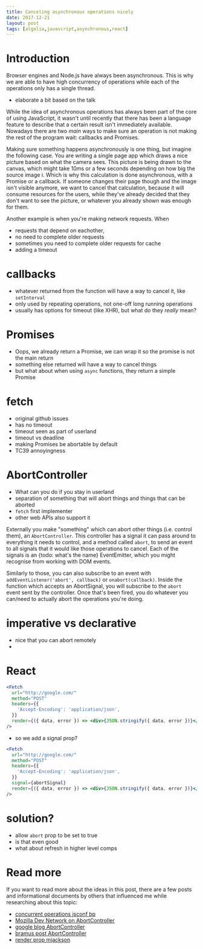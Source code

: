 ```yaml
---
title: Canceling asynchronous operations nicely
date: 2017-12-21
layout: post
tags: [algolia,javascript,asynchronous,react]
---
```


# Introduction

Browser engines and Node.js have always been asynchronous. This is why we are able to have high concurrency of operations while each of the operations only has a single thread.

* elaborate a bit based on the talk

While the idea of asynchronous operations has always been part of the core of using JavaScript, it wasn't until recently that there has been a language feature to describe that a certain result isn't immediately available. Nowadays there are two _main_ ways to make sure an operation is not making the rest of the program wait: callbacks and Promises.

Making sure something happens asynchronously is one thing, but imagine the following case. You are writing a single page app which draws a nice picture based on what the camera sees. This picture is being drawn to the canvas, which might take 10ms or a few seconds depending on how big the source image i. Which is why this calculation is done asynchronous, with a Promise or a callback. If someone changes their page though and the image isn't visible anymore, we want to cancel that calculation, because it will consume resources for the users, while they've already decided that they don't want to see the picture, or whatever you already shown was enough for them.

Another example is when you're making network requests. When

* requests that depend on eachother,
* no need to complete older requests
* sometimes you need to complete older requests for cache
* adding a timeout

# callbacks

* whatever returned from the function will have a way to cancel it, like `setInterval`
* only used by repeating operations, not one-off long running operations
* usually has options for timeout (like XHR), but what do they _really_ mean?

# Promises

* Oops, we already return a Promise, we can wrap it so the promise is not the main return
* something else returned will have a way to cancel things
* but what about when using `async` functions, they return a simple Promise

# fetch

* original github issues
* has no timeout
* timeout seen as part of userland
* timeout vs deadline
* making Promises be abortable by default
* TC39 annoyingness

# AbortController

* What can you do if you stay in userland
* separation of something that will abort things and things that can be aborted
* `fetch` first implementer
* other web APIs also support it

Externally you make "something" which can abort other things (i.e. control them), an `AbortController`. This controller has a signal it can pass around to everything it needs to control, and a method called `abort`, to send an event to all signals that it would like those operations to cancel. Each of the signals is an {todo: what's the name} EventEmitter, which you might recognise from working with DOM events.

Similarly to those, you can also subscribe to an event with `addEventListener('abort', callback)` or `onabort(callback)`. Inside the function which accepts an AbortSignal, you will subscribe to the `abort` event sent by the controller. Once that's been fired, you do whatever you can/need to actually abort the operations you're doing.

# imperative vs declarative

* nice that you can abort remotely
*

# React

```jsx
<Fetch
  url="http://google.com/"
  method="POST"
  headers={{
    'Accept-Encoding': 'application/json',
  }}
  render={({ data, error }) => <div>{JSON.stringify({ data, error })}</div>}
/>
```

* so we add a signal prop?

```jsx
<Fetch
  url="http://google.com/"
  method="POST"
  headers={{
    'Accept-Encoding': 'application/json',
  }}
  signal={abortSignal}
  render={({ data, error }) => <div>{JSON.stringify({ data, error })}</div>}
/>
```

# solution?

* allow `abort` prop to be set to true
* is that even good
* what about refresh in higher level comps

# Read more

If you want to read more about the ideas in this post, there are a few posts and informational documents by others that influenced me while researching about this topic:

* [concurrent operations jsconf bp]()
* [Mozilla Dev Network on AbortController]()
* [google blog AbortController]()
* [bramus post AbortController]()
* [render prop mjackson]()
